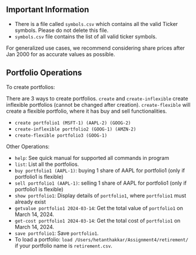 ## Important Information

- There is a file called `symbols.csv` which contains all the valid Ticker symbols. Please do not delete this file.
- `symbols.csv` file contains the list of all valid ticker symbols.

For generalized use cases, we recommend considering share prices after Jan 2000 for as accurate values as possible.

## Portfolio Operations

To create portfolios:

There are 3 ways to create portfolios. `create` and `create-inflexible` create inflexible portfolios (cannot be changed after creation).
`create-flexible` will create a flexible portfolio, where it has buy and sell functionalities.
- `create portfolio1 (MSFT-1) (AAPL-2) (GOOG-2)`
- `create-inflexible portfolio2 (GOOG-1) (AMZN-2)`
- `create-flexible portfolio3 (GOOG-1)`

Other Operations:
- `help`: See quick manual for supported all commands in program
- `list`: List all the portfolios.
- `buy portfolio1 (AAPL-1)`: buying 1 share of AAPL for portfolio1 (only if portfolio1 is flexible)
- `sell portfolio1 (AAPL-1)`: selling 1 share of AAPL for portfolio1 (only if portfolio1 is flexible)
- `show portfolio1`: Display details of `portfolio1`, where `portfolio1` must already exist
- `getvalue portfolio1 2024-03-14`: Get the total value of `portfolio1` on March 14, 2024.
- `get-cost portfolio1 2024-03-14`: Get the total cost of `portfolio1` on March 14, 2024.
- `save portfolio1`: Save `portfolio1`.
- To load a portfolio: `load /Users/hetanthakkar/Assignment4/retirement/` if your portfolio name is `retirement.csv`.


